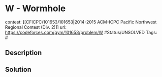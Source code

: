 # W - Wormhole

contest: [[CFICPC/101653/101653|2014-2015 ACM-ICPC Pacific Northwest Regional Contest (Div. 2)]]
url: https://codeforces.com/gym/101653/problem/W
#Status/UNSOLVED
Tags: #

## Description

## Solution

